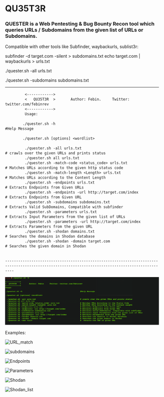 # QU35T3R

### QUESTER is a Web Pentesting &amp; Bug Bounty Recon tool which queries URLs / Subdomains from the given list of URLs or Subdomains.

Compatible with other tools like Subfinder, waybackurls, sublist3r:

subfinder -d target.com -silent > subdomains.txt
echo target.com | waybackurls > urls.txt


./quester.sh -all urls.txt

./quester.sh -subdomains subdomains.txt

----------------------------------------------------------------------------------------------------------------------------------------------

             <------------>
             <   QU35T3R  >       Author: Febin.     Twitter: twitter.com/febinrev
             <------------>	
             Usage:
	
            ./quester.sh -h                                                     #Help Message

            ./quester.sh [options] <wordlist>
 
             ./quester.sh -all urls.txt                                         # crawls over the given URLs and prints status
             ./quester.sh all urls.txt
             ./quester.sh -match-code <status_code> urls.txt                    # Matches URLs according to the given http status code 
             ./quester.sh -match-length <Length> urls.txt                       # Matches URLs according to the Content Length  
             ./quester.sh -endpoints urls.txt                                   # Extracts Endpoints from Given URLs
             ./quester.sh -endpoints -url http://target.com/index               # Extracts Endpoints from Given URL
             ./quester.sh -subdomains subdomains.txt                            # Extracts Valid SubDomains, Compatible with subfinder
             ./quester.sh -parameters urls.txt                                  # Extracts Input Parameters from the given list of URLs
             ./quester.sh -parameters -url http://target.com/index              # Extracts Parameters from the given URL
             ./quester.sh -shodan domains.txt                                 # Searches the domains in Shodan database
             ./quester.sh -shodan -domain target.com                          # Searches the given domain in Shodan


    ------------------------------------------------------------------------------------------------------------------------------------------------
![help](https://github.com/febinrev/quester/raw/main/screenshots/help1.png)


Examples:

![URL_match](https://github.com/febinrev/quester/raw/main/screenshots/urls.png)

![subdomains](https://github.com/febinrev/quester/raw/main/screenshots/subdomains.png)

![Endpoints](https://github.com/febinrev/quester/raw/main/screenshots/endpoints.png)

![Parameters](https://github.com/febinrev/quester/raw/main/screenshots/params.png)

![Shodan](https://github.com/febinrev/quester/raw/main/screenshots/shodan.png)

![Shodan_list](https://github.com/febinrev/quester/raw/main/screenshots/shodan_list.png)









